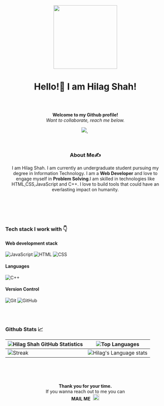 <div align="center"><img src="profile.gif" style="height: 200px;"></div>

<h1 align="center">Hello!👋 I am Hilag Shah!</h1>
<br><br>
<p align="center" style="margin-top:10px">
<b>
Welcome to my Github profile!</b> <br> 
<i>Want to collaborate, reach me below.</i>
</p>

<div align="center">
  <a href="https://www.linkedin.com/in/shahhilag/">
    <img src="/assests/linkedin.jpeg"  />
  </a>
  &nbsp;
</div>
<br>
<br>
  
  
<h3 align="center">About Me✍</h3>

<p align="center">I am Hilag Shah. I am currently an undergraduate student pursuing my degree in Information Technology. I am a <b>Web Developer</b> and love to engage myself in <b>Problem Solving</b>.I am skilled in technologies like HTML,CSS,JavaScript and C++. I love to build tools that could have an everlasting impact on humanity.</p>
<br>
<br>

<!--<h4 align="center"><b>Personal portfolio <a href="https://hilag-portfolio.herokuapp.com/">here</a>.</b></h4>-->
<br>
<br> 


<h3>Tech stack I work with 👇</h3>
<!-- ![ReactJS](https://img.shields.io/badge/ReactJS-61DAFB?&style=for-the-badge&logo=react&logoColor=white&style=plastic) -->
<!-- ![NodeJS](https://img.shields.io/badge/Node.js-43853D?style=for-the-badge&logo=node.js&logoColor=white&style=plastic&style=plastic) 
![MongoDB](https://img.shields.io/badge/MongoDB-4EA94B?style=for-the-badge&logo=mongodb&logoColor=white&style=plastic) -->
<!-- ![ExpressJS](https://img.shields.io/badge/Express.js-404D59?style=for-the-badge&style=plastic) -->

<h4>Web development stack</h4> 

![JavaScript](https://img.shields.io/badge/JavaScript-F7DF1E?style=for-the-badge&logo=javascript&logoColor=white&style=plastic) ![HTML](https://img.shields.io/badge/HTML5-E34F26?style=for-the-badge&logo=html5&logoColor=white&style=plastic) ![CSS](https://img.shields.io/badge/CSS-239120?&style=for-the-badge&logo=css3&logoColor=white&style=plastic)  
  
  
<h4>Languages</h4>     

![C++](https://img.shields.io/badge/c++-%2300599C.svg?style=for-the-badge&logo=c%2B%2B&logoColor=white&style=plastic)

<h4>Version Control</h4>  

![Git](https://img.shields.io/badge/git-%23F05033.svg?style=for-the-badge&logo=git&logoColor=white&style=plastic)  ![GitHub](https://img.shields.io/badge/github-%23121011.svg?style=for-the-badge&logo=github&logoColor=white&style=plastic)

<br><br>

<h3>Github Stats 📈</h3>



| ![Hilag Shah GitHub Statistics](https://github-readme-stats.vercel.app/api?username=shahhilag&show_icons=true) | ![Top Languages](https://github-readme-stats.vercel.app/api/top-langs/?username=shahhilag) |
| --- | --- |
| ![Streak](https://github-readme-streak-stats.herokuapp.com/?user=shahhilag&theme=light&hide_border=true&line_height=27&width=20) | ![Hilag's Language stats](https://github-readme-stats-eight-theta.vercel.app/api/top-langs/?username=shahhilag&layout=compact&langs_count=8&hide_border=true) | 

<br>
<br>

<div align="center">
  <br>
  <p><b>Thank you for your time.</b><br>
    If you wanna reach out to me you can<br><b>MAIL ME</b>&nbsp;
  <a href="mailto:shahhilag16@gmail.com">
      <img width="20px" src="/assests/gmail.svg" />
  </a></p>
</div>
